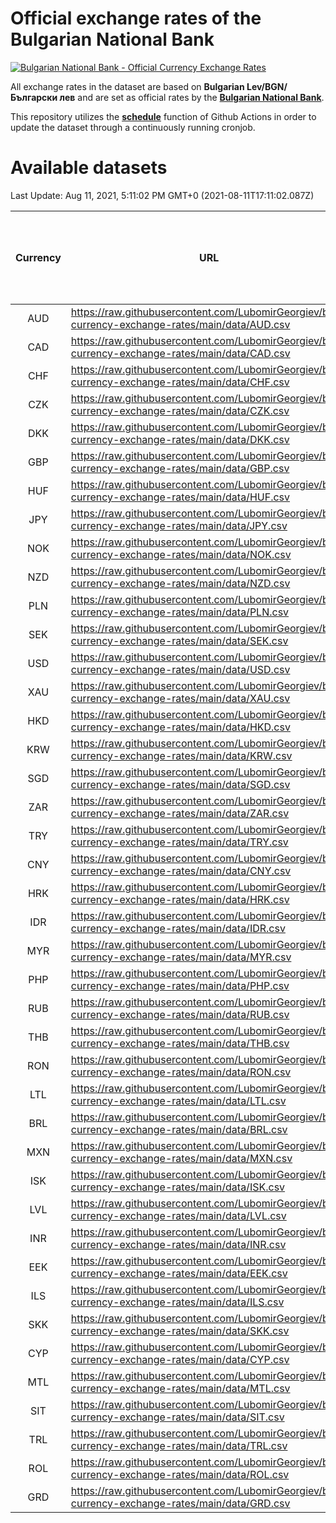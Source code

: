 # Official exchange rates of the Bulgarian National Bank

[![Bulgarian National Bank - Official Currency Exchange Rates](https://github.com/LubomirGeorgiev/bnb-currency-exchange-rates/actions/workflows/update-rates.yml/badge.svg?branch=main)](https://github.com/LubomirGeorgiev/bnb-currency-exchange-rates/actions/workflows/update-rates.yml)

All exchange rates in the dataset are based on **Bulgarian Lev/BGN/Български лев** and are set as official rates by the [**Bulgarian National Bank**](https://www.bnb.bg/Statistics/StExternalSector/StExchangeRates/StERForeignCurrencies/index.htm?toLang=_EN).

This repository utilizes the [**schedule**](https://docs.github.com/en/actions/reference/events-that-trigger-workflows) function of Github Actions in order to update the dataset through a continuously running cronjob.

# Available datasets

<!-- START LINKS (DO NOT EVER FU*ING DELETE THIS COMMENT FOR THE LOVE OF YOUR LIFE!!! IF YOU ARE CURIOS HOW IT WORKS, YOU CAN HAVE A LOOK AT ./src/updateReadme.ts) -->

Last Update: Aug 11, 2021, 5:11:02 PM GMT+0 (2021-08-11T17:11:02.087Z)

| Currency | URL                                                                                             | Number of records | Number of missing days that were filled in |
| :------: | ----------------------------------------------------------------------------------------------- | :---------------: | :----------------------------------------: |
|   AUD    | https://raw.githubusercontent.com/LubomirGeorgiev/bnb-currency-exchange-rates/main/data/AUD.csv |       7857        |                    2423                    |
|   CAD    | https://raw.githubusercontent.com/LubomirGeorgiev/bnb-currency-exchange-rates/main/data/CAD.csv |       7857        |                    2423                    |
|   CHF    | https://raw.githubusercontent.com/LubomirGeorgiev/bnb-currency-exchange-rates/main/data/CHF.csv |       7857        |                    2423                    |
|   CZK    | https://raw.githubusercontent.com/LubomirGeorgiev/bnb-currency-exchange-rates/main/data/CZK.csv |       7857        |                    2423                    |
|   DKK    | https://raw.githubusercontent.com/LubomirGeorgiev/bnb-currency-exchange-rates/main/data/DKK.csv |       7857        |                    2423                    |
|   GBP    | https://raw.githubusercontent.com/LubomirGeorgiev/bnb-currency-exchange-rates/main/data/GBP.csv |       7857        |                    2423                    |
|   HUF    | https://raw.githubusercontent.com/LubomirGeorgiev/bnb-currency-exchange-rates/main/data/HUF.csv |       7857        |                    2423                    |
|   JPY    | https://raw.githubusercontent.com/LubomirGeorgiev/bnb-currency-exchange-rates/main/data/JPY.csv |       7857        |                    2423                    |
|   NOK    | https://raw.githubusercontent.com/LubomirGeorgiev/bnb-currency-exchange-rates/main/data/NOK.csv |       7857        |                    2423                    |
|   NZD    | https://raw.githubusercontent.com/LubomirGeorgiev/bnb-currency-exchange-rates/main/data/NZD.csv |       7857        |                    2423                    |
|   PLN    | https://raw.githubusercontent.com/LubomirGeorgiev/bnb-currency-exchange-rates/main/data/PLN.csv |       7857        |                    2423                    |
|   SEK    | https://raw.githubusercontent.com/LubomirGeorgiev/bnb-currency-exchange-rates/main/data/SEK.csv |       7857        |                    2423                    |
|   USD    | https://raw.githubusercontent.com/LubomirGeorgiev/bnb-currency-exchange-rates/main/data/USD.csv |       7857        |                    2423                    |
|   XAU    | https://raw.githubusercontent.com/LubomirGeorgiev/bnb-currency-exchange-rates/main/data/XAU.csv |       7857        |                    2425                    |
|   HKD    | https://raw.githubusercontent.com/LubomirGeorgiev/bnb-currency-exchange-rates/main/data/HKD.csv |       7555        |                    2332                    |
|   KRW    | https://raw.githubusercontent.com/LubomirGeorgiev/bnb-currency-exchange-rates/main/data/KRW.csv |       7555        |                    2332                    |
|   SGD    | https://raw.githubusercontent.com/LubomirGeorgiev/bnb-currency-exchange-rates/main/data/SGD.csv |       7555        |                    2332                    |
|   ZAR    | https://raw.githubusercontent.com/LubomirGeorgiev/bnb-currency-exchange-rates/main/data/ZAR.csv |       7555        |                    2332                    |
|   TRY    | https://raw.githubusercontent.com/LubomirGeorgiev/bnb-currency-exchange-rates/main/data/TRY.csv |       6037        |                    1862                    |
|   CNY    | https://raw.githubusercontent.com/LubomirGeorgiev/bnb-currency-exchange-rates/main/data/CNY.csv |       5917        |                    1826                    |
|   HRK    | https://raw.githubusercontent.com/LubomirGeorgiev/bnb-currency-exchange-rates/main/data/HRK.csv |       5917        |                    1826                    |
|   IDR    | https://raw.githubusercontent.com/LubomirGeorgiev/bnb-currency-exchange-rates/main/data/IDR.csv |       5917        |                    1826                    |
|   MYR    | https://raw.githubusercontent.com/LubomirGeorgiev/bnb-currency-exchange-rates/main/data/MYR.csv |       5917        |                    1826                    |
|   PHP    | https://raw.githubusercontent.com/LubomirGeorgiev/bnb-currency-exchange-rates/main/data/PHP.csv |       5917        |                    1826                    |
|   RUB    | https://raw.githubusercontent.com/LubomirGeorgiev/bnb-currency-exchange-rates/main/data/RUB.csv |       5917        |                    1826                    |
|   THB    | https://raw.githubusercontent.com/LubomirGeorgiev/bnb-currency-exchange-rates/main/data/THB.csv |       5917        |                    1826                    |
|   RON    | https://raw.githubusercontent.com/LubomirGeorgiev/bnb-currency-exchange-rates/main/data/RON.csv |       5858        |                    1808                    |
|   LTL    | https://raw.githubusercontent.com/LubomirGeorgiev/bnb-currency-exchange-rates/main/data/LTL.csv |       5155        |                    1584                    |
|   BRL    | https://raw.githubusercontent.com/LubomirGeorgiev/bnb-currency-exchange-rates/main/data/BRL.csv |       4947        |                    1529                    |
|   MXN    | https://raw.githubusercontent.com/LubomirGeorgiev/bnb-currency-exchange-rates/main/data/MXN.csv |       4947        |                    1529                    |
|   ISK    | https://raw.githubusercontent.com/LubomirGeorgiev/bnb-currency-exchange-rates/main/data/ISK.csv |       4854        |                    1498                    |
|   LVL    | https://raw.githubusercontent.com/LubomirGeorgiev/bnb-currency-exchange-rates/main/data/LVL.csv |       4790        |                    1470                    |
|   INR    | https://raw.githubusercontent.com/LubomirGeorgiev/bnb-currency-exchange-rates/main/data/INR.csv |       4578        |                    1413                    |
|   EEK    | https://raw.githubusercontent.com/LubomirGeorgiev/bnb-currency-exchange-rates/main/data/EEK.csv |       4002        |                    1228                    |
|   ILS    | https://raw.githubusercontent.com/LubomirGeorgiev/bnb-currency-exchange-rates/main/data/ILS.csv |       3852        |                    1192                    |
|   SKK    | https://raw.githubusercontent.com/LubomirGeorgiev/bnb-currency-exchange-rates/main/data/SKK.csv |       2972        |                    914                     |
|   CYP    | https://raw.githubusercontent.com/LubomirGeorgiev/bnb-currency-exchange-rates/main/data/CYP.csv |       2906        |                    890                     |
|   MTL    | https://raw.githubusercontent.com/LubomirGeorgiev/bnb-currency-exchange-rates/main/data/MTL.csv |       2604        |                    799                     |
|   SIT    | https://raw.githubusercontent.com/LubomirGeorgiev/bnb-currency-exchange-rates/main/data/SIT.csv |       2544        |                    780                     |
|   TRL    | https://raw.githubusercontent.com/LubomirGeorgiev/bnb-currency-exchange-rates/main/data/TRL.csv |       1818        |                    559                     |
|   ROL    | https://raw.githubusercontent.com/LubomirGeorgiev/bnb-currency-exchange-rates/main/data/ROL.csv |       1697        |                    524                     |
|   GRD    | https://raw.githubusercontent.com/LubomirGeorgiev/bnb-currency-exchange-rates/main/data/GRD.csv |        361        |                    109                     |

<!-- END LINKS (DO NOT EVER FU*ING DELETE THIS COMMENT FOR THE LOVE OF YOUR LIFE!!! IF YOU ARE CURIOS HOW IT WORKS, YOU CAN HAVE A LOOK AT ./src/updateReadme.ts) -->
